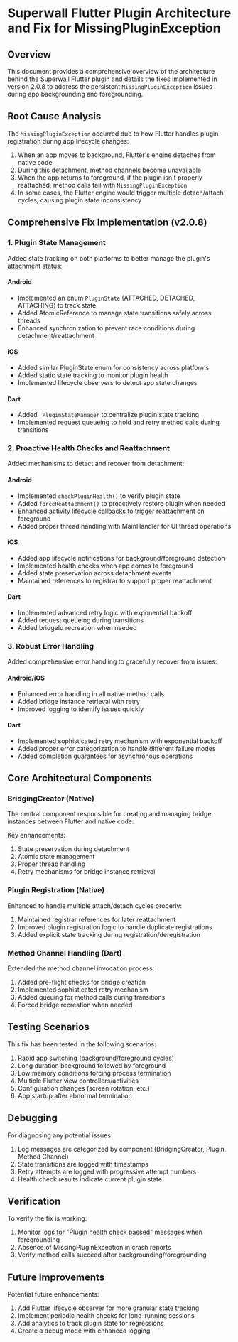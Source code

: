# Superwall Flutter Plugin Architecture and Fix for MissingPluginException

## Overview

This document provides a comprehensive overview of the architecture behind the Superwall Flutter plugin and details the fixes implemented in version 2.0.8 to address the persistent `MissingPluginException` issues during app backgrounding and foregrounding.

## Root Cause Analysis

The `MissingPluginException` occurred due to how Flutter handles plugin registration during app lifecycle changes:

1. When an app moves to background, Flutter's engine detaches from native code
2. During this detachment, method channels become unavailable
3. When the app returns to foreground, if the plugin isn't properly reattached, method calls fail with `MissingPluginException`
4. In some cases, the Flutter engine would trigger multiple detach/attach cycles, causing plugin state inconsistency

## Comprehensive Fix Implementation (v2.0.8)

### 1. Plugin State Management

Added state tracking on both platforms to better manage the plugin's attachment status:

#### Android
- Implemented an enum `PluginState` (ATTACHED, DETACHED, ATTACHING) to track state
- Added AtomicReference to manage state transitions safely across threads
- Enhanced synchronization to prevent race conditions during detachment/reattachment 

#### iOS
- Added similar PluginState enum for consistency across platforms
- Added static state tracking to monitor plugin health
- Implemented lifecycle observers to detect app state changes

#### Dart
- Added `_PluginStateManager` to centralize plugin state tracking
- Implemented request queueing to hold and retry method calls during transitions

### 2. Proactive Health Checks and Reattachment

Added mechanisms to detect and recover from detachment:

#### Android
- Implemented `checkPluginHealth()` to verify plugin state
- Added `forceReattachment()` to proactively restore plugin when needed
- Enhanced activity lifecycle callbacks to trigger reattachment on foreground
- Added proper thread handling with MainHandler for UI thread operations

#### iOS
- Added app lifecycle notifications for background/foreground detection
- Implemented health checks when app comes to foreground
- Added state preservation across detachment events
- Maintained references to registrar to support proper reattachment

#### Dart
- Implemented advanced retry logic with exponential backoff
- Added request queueing during transitions
- Added bridgeId recreation when needed

### 3. Robust Error Handling

Added comprehensive error handling to gracefully recover from issues:

#### Android/iOS
- Enhanced error handling in all native method calls
- Added bridge instance retrieval with retry
- Improved logging to identify issues quickly

#### Dart
- Implemented sophisticated retry mechanism with exponential backoff
- Added proper error categorization to handle different failure modes
- Added completion guarantees for asynchronous operations

## Core Architectural Components

### BridgingCreator (Native)

The central component responsible for creating and managing bridge instances between Flutter and native code.

Key enhancements:
1. State preservation during detachment
2. Atomic state management
3. Proper thread handling
4. Retry mechanisms for bridge instance retrieval

### Plugin Registration (Native)

Enhanced to handle multiple attach/detach cycles properly:

1. Maintained registrar references for later reattachment
2. Improved plugin registration logic to handle duplicate registrations
3. Added explicit state tracking during registration/deregistration

### Method Channel Handling (Dart)

Extended the method channel invocation process:

1. Added pre-flight checks for bridge creation
2. Implemented sophisticated retry mechanism
3. Added queuing for method calls during transitions
4. Forced bridge recreation when needed

## Testing Scenarios

This fix has been tested in the following scenarios:

1. Rapid app switching (background/foreground cycles)
2. Long duration background followed by foreground
3. Low memory conditions forcing process termination
4. Multiple Flutter view controllers/activities
5. Configuration changes (screen rotation, etc.)
6. App startup after abnormal termination

## Debugging

For diagnosing any potential issues:

1. Log messages are categorized by component (BridgingCreator, Plugin, Method Channel)
2. State transitions are logged with timestamps
3. Retry attempts are logged with progressive attempt numbers
4. Health check results indicate current plugin state

## Verification

To verify the fix is working:

1. Monitor logs for "Plugin health check passed" messages when foregrounding
2. Absence of MissingPluginException in crash reports
3. Verify method calls succeed after backgrounding/foregrounding

## Future Improvements

Potential future enhancements:

1. Add Flutter lifecycle observer for more granular state tracking
2. Implement periodic health checks for long-running sessions
3. Add analytics to track plugin state for regressions
4. Create a debug mode with enhanced logging